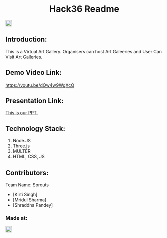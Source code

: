 <h1 align="center">Hack36 Readme</h1>
<p align="center">
</p>

<a href="https://hack36.com"> <img src="http://bit.ly/BuiltAtHack36" height=20px> </a>


## Introduction:
  This is a Virtual Art Gallery. Organisers can host Art Galeeries and User Can Visit Art Galleries.
  
## Demo Video Link:
  <a href="https://youtu.be/dQw4w9WgXcQ">https://youtu.be/dQw4w9WgXcQ</a>
  
## Presentation Link:
  <a href="https://drive.google.com/file/d/17ki3hz0_x6WQnHRVeQr_IcPuRPeU7Qdk/view?usp=sharing"> This is our PPT. </a>
  

## Technology Stack:
  1) Node.JS
  2) Three.js
  3) MULTER
  4) HTML, CSS, JS
  

## Contributors:

Team Name: Sprouts

* [Kirti Singh]
* [Mridul Sharma]
* [Shraddha Pandey]


### Made at:
<a href="https://hack36.com"> <img src="http://bit.ly/BuiltAtHack36" height=20px> </a>
